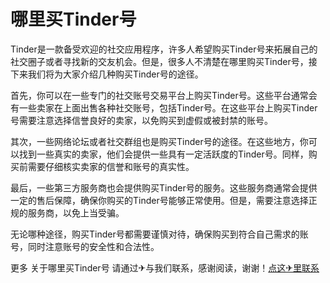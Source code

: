 # 哪里买Tinder号

Tinder是一款备受欢迎的社交应用程序，许多人希望购买Tinder号来拓展自己的社交圈子或者寻找新的交友机会。但是，很多人不清楚在哪里购买Tinder号，接下来我们将为大家介绍几种购买Tinder号的途径。

首先，你可以在一些专门的社交账号交易平台上购买Tinder号。这些平台通常会有一些卖家在上面出售各种社交账号，包括Tinder号。在这些平台上购买Tinder号需要注意选择信誉良好的卖家，以免购买到虚假或被封禁的账号。

其次，一些网络论坛或者社交群组也是购买Tinder号的途径。在这些地方，你可以找到一些真实的卖家，他们会提供一些具有一定活跃度的Tinder号。同样，购买前需要仔细核实卖家的信誉和账号的真实性。

最后，一些第三方服务商也会提供购买Tinder号的服务。这些服务商通常会提供一定的售后保障，确保你购买的Tinder号能够正常使用。但是，需要注意选择正规的服务商，以免上当受骗。

无论哪种途径，购买Tinder号都需要谨慎对待，确保购买到符合自己需求的账号，同时注意账号的安全性和合法性。

更多 关于哪里买Tinder号 请通过✈与我们联系，感谢阅读，谢谢！[点这✈里联系](https://b.k02.cc)